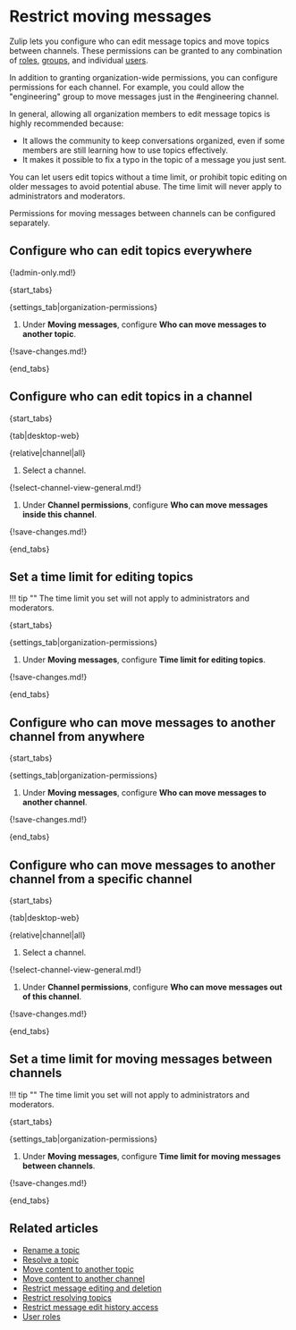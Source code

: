 # Restrict moving messages

Zulip lets you configure who can edit message topics and move topics between
channels. These permissions can be granted to any combination of
[roles](/help/user-roles), [groups](/help/user-groups), and individual
[users](/help/introduction-to-users).

In addition to granting organization-wide permissions, you can configure
permissions for each channel. For example, you could allow the "engineering"
group to move messages just in the #engineering channel.

In general, allowing all organization members to edit message topics is highly
recommended because:

- It allows the community to keep conversations organized, even if some members
  are still learning how to use topics effectively.
- It makes it possible to fix a typo in the topic of a message you just sent.

You can let users edit topics without a time limit, or prohibit topic editing on
older messages to avoid potential abuse. The time limit will never apply to
administrators and moderators.

Permissions for moving messages between channels can be configured separately.

## Configure who can edit topics everywhere

{!admin-only.md!}

{start_tabs}

{settings_tab|organization-permissions}

1. Under **Moving messages**, configure **Who can move messages to another
   topic**.

{!save-changes.md!}

{end_tabs}

## Configure who can edit topics in a channel

{start_tabs}

{tab|desktop-web}

{relative|channel|all}

1. Select a channel.

{!select-channel-view-general.md!}

1. Under **Channel permissions**, configure **Who can move messages inside this
   channel**.

{!save-changes.md!}

{end_tabs}

## Set a time limit for editing topics

!!! tip ""
    The time limit you set will not apply to administrators and moderators.

{start_tabs}

{settings_tab|organization-permissions}

1. Under **Moving messages**, configure **Time limit for editing topics**.

{!save-changes.md!}

{end_tabs}

## Configure who can move messages to another channel from anywhere

{start_tabs}

{settings_tab|organization-permissions}

1. Under **Moving messages**, configure **Who can move messages to another
   channel**.

{!save-changes.md!}

{end_tabs}

## Configure who can move messages to another channel from a specific channel

{start_tabs}

{tab|desktop-web}

{relative|channel|all}

1. Select a channel.

{!select-channel-view-general.md!}

1. Under **Channel permissions**, configure **Who can move messages out of this
   channel**.

{!save-changes.md!}

{end_tabs}


## Set a time limit for moving messages between channels

!!! tip ""
    The time limit you set will not apply to administrators and moderators.

{start_tabs}

{settings_tab|organization-permissions}

1. Under **Moving messages**, configure **Time limit for  moving messages
   between channels**.

{!save-changes.md!}

{end_tabs}

## Related articles

* [Rename a topic](/help/rename-a-topic)
* [Resolve a topic](/help/resolve-a-topic)
* [Move content to another topic](/help/move-content-to-another-topic)
* [Move content to another channel](/help/move-content-to-another-channel)
* [Restrict message editing and deletion](/help/restrict-message-editing-and-deletion)
* [Restrict resolving topics](/help/restrict-resolving-topics)
* [Restrict message edit history access](/help/restrict-message-edit-history-access)
* [User roles](/help/user-roles)
